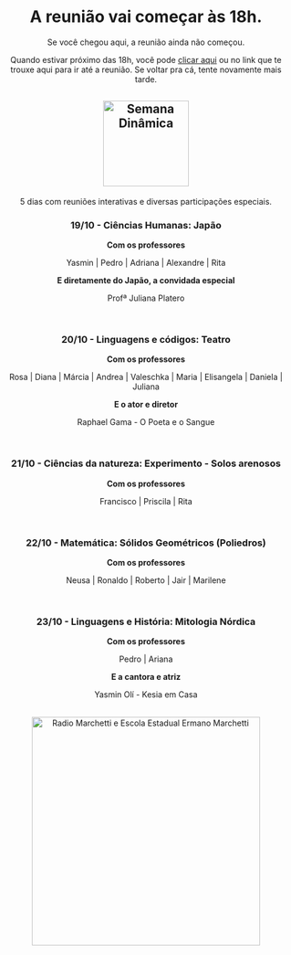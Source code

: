 <div align="center">
  
  <h1>A reunião vai começar às 18h.</h1>
  <p>Se você chegou aqui, a reunião ainda não começou.</p>
  <p>Quando estivar próximo das 18h, você pode <a href="https://ermanomarchetti.page.link/SemanaDinamica">clicar aqui</a> ou no link que te trouxe aqui para ir até a reunião. Se voltar pra cá, tente novamente mais tarde.</p>

  <h2><img alt="Semana Dinâmica" src="https://firebasestorage.googleapis.com/v0/b/ermanomarchetti.appspot.com/o/assets%2FSDLogo.png?alt=media&token=038fd0bf-6724-45fb-97d2-b3d27cb1a4cb" height="150px" /></h2>
  5 dias com reuniões interativas e diversas participações especiais.

  <br />

  <h3>19/10 - Ciências Humanas: Japão</h3>
  <p><b>Com os professores</b></p>
  <p>Yasmin | Pedro | Adriana | Alexandre | Rita</p>
  <p><b>E diretamente do Japão, a convidada especial</b></p>
  <p>Profª Juliana Platero</p>

  <br />

  <h3>20/10 - Linguagens e códigos: Teatro</h3>
  <p><b>Com os professores</b></p>
  <p>Rosa | Diana | Márcia | Andrea | Valeschka | Maria | Elisangela | Daniela | Juliana</p>
  <p><b>E o ator e diretor</b></p>
  <p>Raphael Gama - O Poeta e o Sangue</p>

  <br />

  <h3>21/10 - Ciências da natureza: Experimento - Solos arenosos</h3>
  <p><b>Com os professores</b></p>
  <p>Francisco | Priscila | Rita</p>

  <br />

  <h3>22/10 - Matemática: Sólidos Geométricos (Poliedros)</h3>
  <p><b>Com os professores</b></p>
  <p>Neusa | Ronaldo | Roberto | Jair | Marilene</p>

  <br />

  <h3>23/10 - Linguagens e História: Mitologia Nórdica</h3>
  <p><b>Com os professores</b></p>
  <p>Pedro | Ariana</p>
  <p><b>E a cantora e atriz</b></p>
  <p>Yasmin Olí - Kesia em Casa</p>

  <br />

  <img alt="Radio Marchetti e Escola Estadual Ermano Marchetti" src="https://firebasestorage.googleapis.com/v0/b/ermanomarchetti.appspot.com/o/assets%2Fgithub.svg?alt=media&token=c67a5907-4523-4a64-a396-0b86f9747aa4" width="400px" />

</div>
